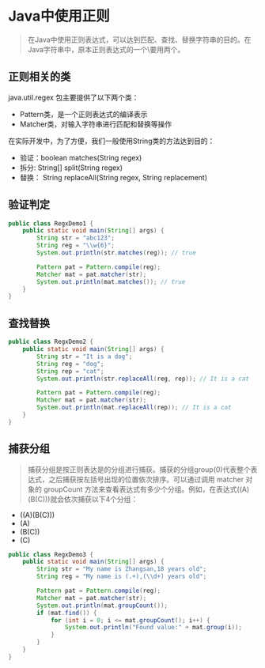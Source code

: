 # Java中使用正则

> 在Java中使用正则表达式，可以达到匹配、查找、替换字符串的目的。在Java字符串中，原本正则表达式的一个\要用两个。

## 正则相关的类
java.util.regex 包主要提供了以下两个类：
 - Pattern类，是一个正则表达式的编译表示
 - Matcher类，对输入字符串进行匹配和替换等操作

在实际开发中，为了方便，我们一般使用String类的方法达到目的：
 - 验证：boolean matches(String regex)
 - 拆分: String[] split(String regex)
 - 替换： String replaceAll(String regex, String replacement)

## 验证判定
```java
public class RegxDemo1 {
    public static void main(String[] args) {
        String str = "abc123";
        String reg = "\\w{6}";
        System.out.println(str.matches(reg)); // true

        Pattern pat = Pattern.compile(reg);
        Matcher mat = pat.matcher(str);
        System.out.println(mat.matches()); // true
    }
}
```

## 查找替换
```java
public class RegxDemo2 {
    public static void main(String[] args) {
        String str = "It is a dog";
        String reg = "dog";
        String rep = "cat";
        System.out.println(str.replaceAll(reg, rep)); // It is a cat

        Pattern pat = Pattern.compile(reg);
        Matcher mat = pat.matcher(str);
        System.out.println(mat.replaceAll(rep)); // It is a cat
    }
}

```

## 捕获分组
> 捕获分组是按正则表达是的分组进行捕获。捕获的分组group(0)代表整个表达式，之后捕获按左括号出现的位置依次排序。可以通过调用 matcher 对象的 groupCount 方法来查看表达式有多少个分组。例如，在表达式((A)(B(C)))就会依次捕获以下4个分组：
 - ((A)(B(C)))
 - (A)
 - (B(C))
 - (C)
```java
public class RegxDemo3 {
    public static void main(String[] args) {
        String str = "My name is Zhangsan,18 years old";
        String reg = "My name is (.+),(\\d+) years old";

        Pattern pat = Pattern.compile(reg);
        Matcher mat = pat.matcher(str);
        System.out.println(mat.groupCount());
        if (mat.find()) {
            for (int i = 0; i <= mat.groupCount(); i++) {
                System.out.println("Found value:" + mat.group(i));
            }
        }
    }
}
```